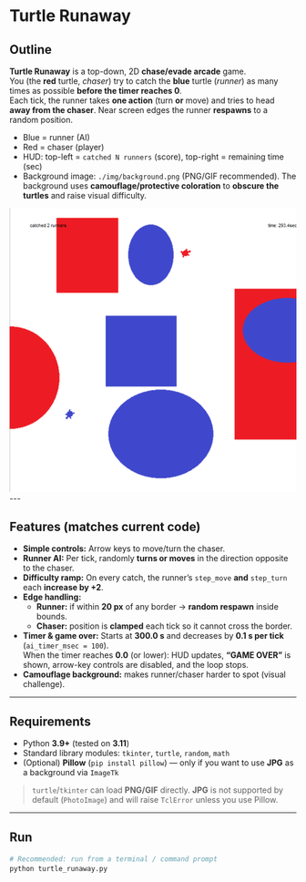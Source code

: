 # Turtle Runaway

## Outline
**Turtle Runaway** is a top-down, 2D **chase/evade arcade** game.  
You (the **red** turtle, *chaser*) try to catch the **blue** turtle (*runner*) as many times as possible **before the timer reaches 0**.  
Each tick, the runner takes **one action** (turn **or** move) and tries to head **away from the chaser**. Near screen edges the runner **respawns** to a random position.

- Blue = runner (AI)
- Red = chaser (player)
- HUD: top-left = `catched N runners` (score), top-right = remaining time (sec)
- Background image: `./img/background.png` (PNG/GIF recommended). The background uses **camouflage/protective coloration** to **obscure the turtles** and raise visual difficulty.
<img src="./img/play_capture1.PNG" alt="Gameplay capture" width="600">
---

## Features (matches current code)
- **Simple controls:** Arrow keys to move/turn the chaser.
- **Runner AI:** Per tick, randomly **turns or moves** in the direction opposite to the chaser.
- **Difficulty ramp:** On every catch, the runner’s `step_move` **and** `step_turn` each **increase by +2**.
- **Edge handling:**
  - **Runner:** if within **20 px** of any border → **random respawn** inside bounds.
  - **Chaser:** position is **clamped** each tick so it cannot cross the border.
- **Timer & game over:** Starts at **300.0 s** and decreases by **0.1 s per tick** (`ai_timer_msec = 100`).  
  When the timer reaches **0.0** (or lower): HUD updates, **“GAME OVER”** is shown, arrow-key controls are disabled, and the loop stops.
- **Camouflage background:** makes runner/chaser harder to spot (visual challenge).

---

## Requirements
- Python **3.9+** (tested on **3.11**)
- Standard library modules: `tkinter`, `turtle`, `random`, `math`
- (Optional) **Pillow** (`pip install pillow`) — only if you want to use **JPG** as a background via `ImageTk`

> `turtle`/`tkinter` can load **PNG/GIF** directly. **JPG** is not supported by default (`PhotoImage`) and will raise `TclError` unless you use Pillow.

---

## Run
```bash
# Recommended: run from a terminal / command prompt
python turtle_runaway.py
